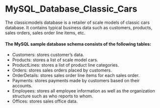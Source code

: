 # MySQL_Database_Classic_Cars
The classicmodels database is a retailer of scale models of classic cars database. It contains typical business data such as customers, products, sales orders, sales order line items, etc.

#### The MySQL sample database schema consists of the following tables:

* Customers: stores customer’s data.
* Products: stores a list of scale model cars.
* ProductLines: stores a list of product line categories.
* Orders: stores sales orders placed by customers.
* OrderDetails: stores sales order line items for each sales order.
* Payments: stores payments made by customers based on their accounts.
* Employees: stores all employee information as well as the organization structure such as who reports to whom.
* Offices: stores sales office data.
